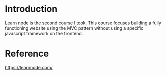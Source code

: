 # Introduction

Learn node is the second course I took. This course focuses building a fully functioning website using the MVC pattern without using a specific javascript framework on the frontend.

# Reference

https://learnnode.com/
